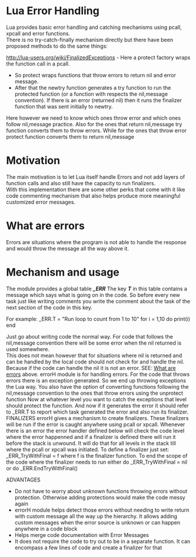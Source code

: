 # Lua Error Handling
Lua provides basic error handling and catching mechanisms using pcall, xpcall and error functions.   
There is no try-catch-finally mechanism directly but there have been proposed methods to do the same things:  
 
 
http://lua-users.org/wiki/FinalizedExceptions - Here a protect factory wraps the function call in a pcall. 
* So protect wraps functions that throw errors to return nil and error message. 
* After that the newtry function generates a try function to run the protected function (or a function with respects the nil,message convention). If there is an error (returned nil) then it runs the finalizer function that was sent initially to newtry.

Here however we need to know which ones throw error and which ones follow nil,message practice. Also for the ones that return nil,message try function converts them to throw errors. While for the ones that throw error protect function converts them to return nil,message

# Motivation
The main motivation is to let Lua itself handle Errors and not add layers of function calls and also still have the capacity to run finalizers.   
With this implementation there are some other perks that come with it like code commenting mechanism that also helps produce more meaningful customized error messages.


# What are errors
Errors are situations where the program is not able to handle the response and would throw the message all the way above it.



# Mechanism and usage
The module provides a global table ***_ERR***
The key ***T*** in this table contains a message which says what is going on in the code. So before every new task just like writing comments you write the comment about the task of the next section of the code in this key.   

For example:
		_ERR.T = "Run loop to count from 1 to 10"
		for i = 1,10 do
			print(i)
		end

Just go about writing code the normal way. For code that follows the nil,message convention there will be some error when the nil returned is used somewhere.  
This does not mean however that for situations where nil is returned and can be handled by the local code should not check for and handle the nil.   
Because if the code can handle the nil it is not an error. SEE: [What are errors](#what-are-errors) above. errorH module is for handling errors. For the code that throws errors there is an exception generated. So we end up throwing exceptions the Lua way.
 You also have the option of converting functions following the nil,message convention to the ones that throw errors using the unprotect function
 Now at whatever level you want to catch the exceptions that level should protect the function. And now if it generates the error it should refer to _ERR.T to report which task generated the error and also run its finalizer.
 FINALIZERS
 errorH gives a mechanism to create finalizers. These finalizers will be run if the error is caught anywhere using pcall or xpcall. Whenever there is an error the error handler defined below will check the code level where the error happenned and if a finalizer is defined there will run it before the stack is unwound. It will do that for all levels in the stack till where the pcall or xpcall was initiated.
 To define a finalizer just set: _ERR_TryWithFinal = f where f is the finalizer function.
 To end the scope of the code where the finalizer needs to run either do _ERR_TryWithFinal = nil or do _ERR.EndTryWithFinal()

 ADVANTAGES
 * Do not have to worry about unknown functions throwing errors without protection. Otherwise adding protections would make the code messy again
 * errorH module helps detect those errors without needing to write return with custom message all the way up the hierarchy. It allows adding custom messages when the error source is unknown or can happen anywhere in a code block
 * Helps merge code documentation with Error Messages
 * It does not require the code to try out to be in a separate function. It can encompass a few lines of code and create a finalizer for that
